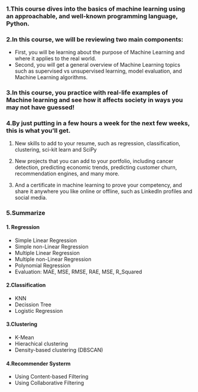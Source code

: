 ### 1.This course dives into the basics of machine learning using an approachable, and well-known programming language, Python. 

### 2.In this course, we will be reviewing two main components:
- First, you will be learning about the purpose of Machine Learning and where it applies to the real world. 
- Second, you will get a general overview of Machine Learning topics such as supervised vs unsupervised learning,  model evaluation, and Machine Learning algorithms. 
### 3.In this course, you practice with real-life examples of Machine learning and see how it affects society in ways you may not have guessed!

### 4.By just putting in a few hours a week for the next few weeks, this is what you’ll get.

1) New skills to add to your resume, such as regression, classification, clustering, sci-kit learn and SciPy 

2) New projects that you can add to your portfolio, including cancer detection, predicting economic trends, predicting customer churn, recommendation engines, and many more.

3) And a certificate in machine learning to prove your competency, and share it anywhere you like online or offline, such as LinkedIn profiles and social media.

### 5.Summarize
#### 1. Regression
- Simple Linear Regression
- Simple non-Linear Regression
- Multiple Linear Regression
- Multiple non-Linear Regression
- Polynomial Regression
- Evaluation: MAE, MSE, RMSE, RAE, MSE, R_Squared
#### 2.Classification
- KNN
- Decission Tree
- Logistic Regression
#### 3.Clustering
- K-Mean
- Hierachical clustering
- Density-based clustering (DBSCAN)
#### 4.Recommender Systerm
- Using Content-based Filtering
- Using Collaborative Filtering
